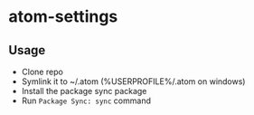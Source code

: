 # atom-settings
## Usage
- Clone repo
- Symlink it to ~/.atom (%USERPROFILE%/.atom on windows)
- Install the package sync package
- Run `Package Sync: sync` command
